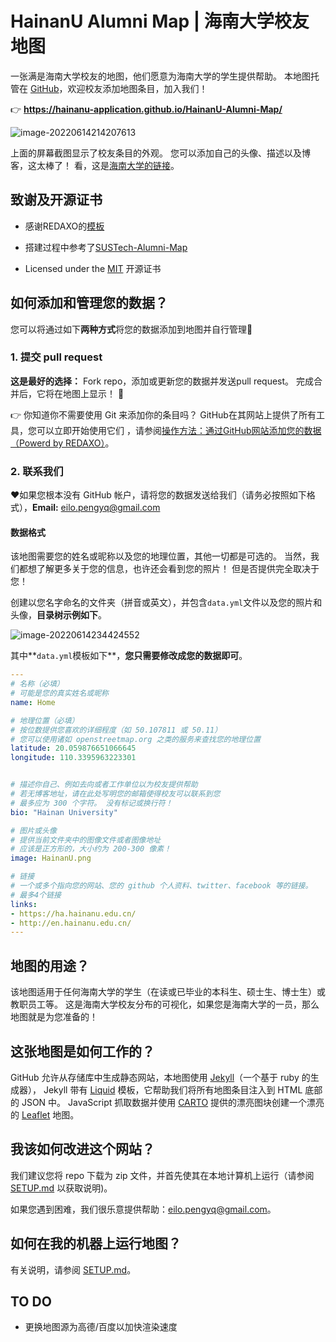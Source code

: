 # HainanU Alumni Map | 海南大学校友地图

一张满是海南大学校友的地图，他们愿意为海南大学的学生提供帮助。 本地图托管在 [GitHub](https://github.com/HainanU-Application/HainanU-Alumni-Map)，欢迎校友添加地图条目，加入我们！

👉 __https://hainanu-application.github.io/HainanU-Alumni-Map/__

![image-20220614214207613](https://cdn.jsdelivr.net/gh/peng-yq/Gallery/img/202206142231559.png)

上面的屏幕截图显示了校友条目的外观。 您可以添加自己的头像、描述以及博客，这太棒了！ 看，这是[海南大学的链接](https://hainanu-application.github.io/HainanU-Alumni-Map/#home)。

## 致谢及开源证书

- 感谢REDAXO的[模板](https://github.com/FriendsOfREDAXO/community)
- 搭建过程中参考了[SUSTech-Alumni-Map](https://github.com/SUSTech-Application/SUSTech-Alumni-Map)

- Licensed under the [MIT](https://github.com/peng-yq/peng-yq.github.io/blob/main/LICENSE) 开源证书

## 如何添加和管理您的数据？

您可以将通过如下**两种方式**将您的数据添加到地图并自行管理🚀

### 1. 提交 pull request

__这是最好的选择：__ Fork repo，添加或更新您的数据并发送pull request。 完成合并后，它将在地图上显示！ 💯

👉 你知道你不需要使用 Git 来添加你的条目吗？ GitHub在其网站上提供了所有工具，您可以立即开始使用它们 ，请参阅[操作方法：通过GitHub网站添加您的数据（Powerd by REDAXO）](https://github.com/HainanU-Application/HainanU-Alumni-Map/blob/main/_directory/howto-add-entry-via-github.md)。

### 2. 联系我们

❤️如果您根本没有 GitHub 帐户，请将您的数据发送给我们（请务必按照如下格式），__Email:__ eilo.pengyq@gmail.com

#### 数据格式

该地图需要您的姓名或昵称以及您的地理位置，其他一切都是可选的。 当然，我们都想了解更多关于您的信息，也许还会看到您的照片！ 但是否提供完全取决于您！

创建以您名字命名的文件夹（拼音或英文），并包含`data.yml`文件以及您的照片和头像，**目录树示例如下**。

![image-20220614234424552](https://cdn.jsdelivr.net/gh/peng-yq/Gallery/img/202206150036986.png)

其中**`data.yml`模板如下**，**您只需要修改成您的数据即可**。

```yaml
---
# 名称（必填）
# 可能是您的真实姓名或昵称
name: Home

# 地理位置（必填）
# 按位数提供您喜欢的详细程度（如 50.107811 或 50.11）
# 您可以使用诸如 openstreetmap.org 之类的服务来查找您的地理位置
latitude: 20.059876651066645
longitude: 110.3395963223301


# 描述你自己、例如去向或者工作单位以为校友提供帮助
# 若无博客地址，请在此处写明您的邮箱使得校友可以联系到您
# 最多应为 300 个字符。 没有标记或换行符！
bio: "Hainan University"

# 图片或头像
# 提供当前文件夹中的图像文件或者图像地址
# 应该是正方形的，大小约为 200-300 像素！
image: HainanU.png

# 链接
# 一个或多个指向您的网站、您的 github 个人资料、twitter、facebook 等的链接。
# 最多4个链接
links:
- https://ha.hainanu.edu.cn/
- http://en.hainanu.edu.cn/
---
```

## 地图的用途？

该地图适用于任何海南大学的学生（在读或已毕业的本科生、硕士生、博士生）或教职员工等。 这是海南大学校友分布的可视化，如果您是海南大学的一员，那么地图就是为您准备的！

## 这张地图是如何工作的？

GitHub 允许从存储库中生成静态网站，本地图使用 [Jekyll](https://jekyllrb.com)（一个基于 ruby 的生成器）， Jekyll 带有 [Liquid](https://shopify.github.io/liquid/) 模板，它帮助我们将所有地图条目注入到 HTML 底部的 JSON 中。 JavaScript 抓取数据并使用 [CARTO](https://carto.com/location-data-services/basemaps/) 提供的漂亮图块创建一个漂亮的 [Leaflet](http://leafletjs.com) 地图。

## 我该如何改进这个网站？

我们建议您将 repo 下载为 zip 文件，并首先使其在本地计算机上运行（请参阅 [SETUP.md](https://github.com/HainanU-Application/HainanU-Alumni-Map/blob/main/SETUP.md) 以获取说明)。

如果您遇到困难，我们很乐意提供帮助：eilo.pengyq@gmail.com。

## 如何在我的机器上运行地图？

有关说明，请参阅 [SETUP.md](https://github.com/HainanU-Application/HainanU-Alumni-Map/blob/main/SETUP.mdd)。

## TO DO

- 更换地图源为高德/百度以加快渲染速度
